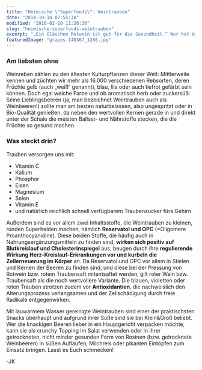 ```yaml
---
title: "Heimische \"Superfoods\": Weintrauben"
date: "2014-10-14 07:55:38"
modified: "2016-02-10 11:26:36"
slug: "heimische-superfoods-weintrauben"
excerpt: "„Ein Gläschen Rotwein ist gut für die Gesundheit.“ Wer hat diesen Satz nicht schon einmal gehört? Doch ist es nicht der Alkohol, der Rotwein zur „gesünderen“ Wahl macht, sondern vielmehr der Saft aus den potenten roten Trauben. Zeit, sich die saftigen Früchte mal genauer anzusehen. "
featuredImage: "grapes-140367_1280.jpg"
---
```


### Am liebsten ohne

Weinreben zählen zu den ältesten Kulturpflanzen dieser Welt: Mittlerweile kennen und züchten wir mehr als 16.000 verschiedenen Rebsorten, deren Früchte gelb (auch „weiß“ genannt), blau, lila oder auch tiefrot gefärbt sein können. Doch egal welche Farbe und ob aromatisch herb oder zuckersüß: Seine Lieblingsbeeren (ja, man bezeichnet Weintrauben auch als Weinbeeren!) sollte man am besten naturbelassen, also ungespritzt oder in Bio-Qualität genießen, da neben den wertvollen Kernen gerade in und direkt unter der Schale die meisten Ballast- und Nährstoffe stecken, die die Früchte so gesund machen.

### Was steckt drin?

Trauben versorgen uns mit:

*   Vitamin C
*   Kalium
*   Phosphor
*   Eisen
*   Magnesium
*   Selen
*   Vitamin E
*   und natürlich reichlich schnell verfügbarem Traubenzucker fürs Gehirn

Außerdem sind es vor allem zwei Inhaltsstoffe, die Weintrauben zu kleinen, runden Superhelden machen, nämlich **Reservatol und OPC** (=Oligomere Proanthocyanidine). Diese beiden Stoffe, die häufig auch in Nahrungsergänzungsmitteln zu finden sind, **wirken sich positiv auf Blutkreislauf und Cholesterinspiegel** aus, beugen durch ihre **regulierende Wirkung Herz-Kreislauf-Erkrankungen vor und kurbeln die Zellerneuerung im Körper** an. Da Reservatol und OPC vor allem in Stielen und Kernen der Beeren zu finden sind, und diese bei der Pressung von Rotwein bzw. rotem Traubensaft mitentsaftet werden, gilt roter Wein bzw. Traubensaft als die noch wertvollere Variante. Die blauen, violetten oder roten Trauben strotzen zudem vor **Antioxidantien**, die nachweislich den Alterungsprozess verlangsamen und der Zellschädigung durch freie Radikale entgegenwirken.

Mit lauwarmem Wasser gereinigte Weintrauben sind einer der praktischsten Snacks überhaupt und aufgrund ihrer Süße sind sie bei Klein&Groß beliebt. Wer die knackigen Beeren lieber in ein Hauptgericht verpacken möchte, kann sie als crunchy Topping im Salat verwenden oder in ihrer getrockneten, nicht minder gesunden Form von Rosinen (bzw. getrocknete Weinbeeren) in süßen Aufläufen, Milchreis oder pikanten Eintöpfen zum Einsatz bringen. Lasst es Euch schmecken!

\-JK
